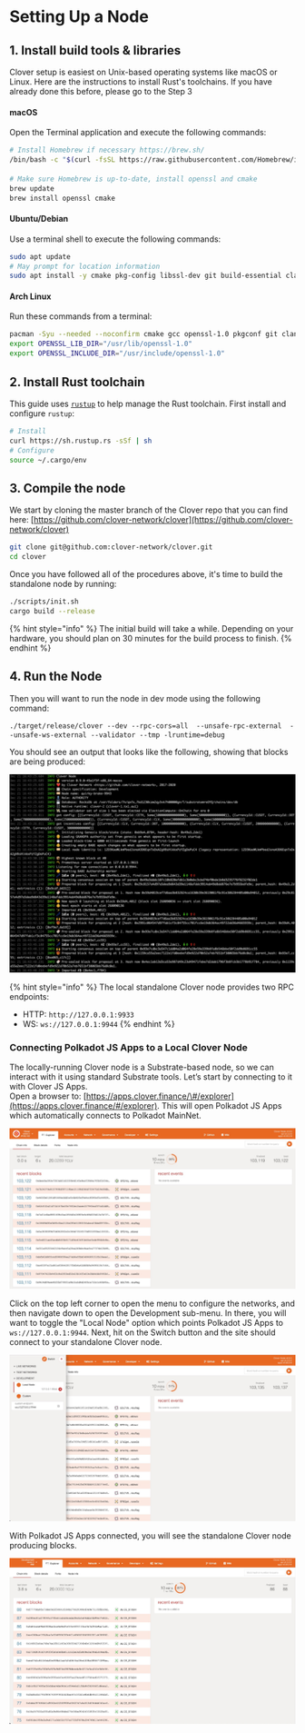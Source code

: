 # Setting Up a Node

## 1. Install build tools & libraries <a id="__docusaurus"></a>

Clover setup is easiest on Unix-based operating systems like macOS or Linux. Here are the instructions to install Rust's toolchains. If you have already done this before, please go to the Step 3

#### macOS

Open the Terminal application and execute the following commands:

```bash
# Install Homebrew if necessary https://brew.sh/
/bin/bash -c "$(curl -fsSL https://raw.githubusercontent.com/Homebrew/install/master/install.sh)"

# Make sure Homebrew is up-to-date, install openssl and cmake
brew update
brew install openssl cmake
```

#### Ubuntu/Debian

Use a terminal shell to execute the following commands:

```bash
sudo apt update
# May prompt for location information
sudo apt install -y cmake pkg-config libssl-dev git build-essential clang libclang-dev curl
```

#### Arch Linux

Run these commands from a terminal:

```bash
pacman -Syu --needed --noconfirm cmake gcc openssl-1.0 pkgconf git clang
export OPENSSL_LIB_DIR="/usr/lib/openssl-1.0"
export OPENSSL_INCLUDE_DIR="/usr/include/openssl-1.0"
```

## 2. Install Rust toolchain

This guide uses [`rustup`](https://rustup.rs/) to help manage the Rust toolchain. First install and configure `rustup`:

```bash
# Install
curl https://sh.rustup.rs -sSf | sh
# Configure
source ~/.cargo/env
```

## 3. Compile the node

We start by cloning the master branch of the Clover repo that you can find here: [https://github.com/clover-network/clover](https://github.com/clover-network/clover)

```bash
git clone git@github.com:clover-network/clover.git
cd clover
```

Once you have followed all of the procedures above, it's time to build the standalone node by running:

```bash
./scripts/init.sh
cargo build --release
```

{% hint style="info" %}
The initial build will take a while. Depending on your hardware, you should plan on 30 minutes for the build process to finish.
{% endhint %}

## 4. Run the Node

Then you will want to run the node in dev mode using the following command:

```text
./target/release/clover --dev --rpc-cors=all  --unsafe-rpc-external  --unsafe-ws-external --validator --tmp -lruntime=debug
```

You should see an output that looks like the following, showing that blocks are being produced:

![](../../.gitbook/assets/1608540371482.jpg)

{% hint style="info" %}
The local standalone Clover node provides two RPC endpoints:

* HTTP: `http://127.0.0.1:9933`
* WS: `ws://127.0.0.1:9944`
{% endhint %}

### Connecting Polkadot JS Apps to a Local Clover Node <a id="connecting-polkadot-js-apps-to-a-local-moonbeam-node"></a>

The locally-running Clover node is a Substrate-based node, so we can interact with it using standard Substrate tools. Let’s start by connecting to it with Clover JS Apps.  
Open a browser to: [https://apps.clover.finance/\#/explorer](https://apps.clover.finance/#/explorer). This will open Polkadot JS Apps which automatically connects to Polkadot MainNet.

![](../../.gitbook/assets/1609227317438.jpg)

Click on the top left corner to open the menu to configure the networks, and then navigate down to open the Development sub-menu. In there, you will want to toggle the "Local Node" option which points Polkadot JS Apps to `ws://127.0.0.1:9944`. Next, hit on the Switch button and the site should connect to your standalone Clover node.

![](../../.gitbook/assets/1609227432992.jpg)

With Polkadot JS Apps connected, you will see the standalone Clover node producing blocks.

![](../../.gitbook/assets/1609227552510.jpg)

